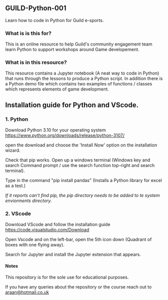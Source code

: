 ## **GUILD-Python-001**

Learn how to code in Python for Guild e-sports.

### **What is is this for?**

This is an online resource to help Guild's community engagement team learn Python to support workshops around Game developement.

### **What is in this resource?**

This resource contains a Jupyter notebook (A neat way to code in Python) that runs through the lessons to produce a Python script.
In addition there is a Python demo file which contains two examples of functions / classes which represents elements of game development.

## **Installation guide for Python and VScode.**

### **1. Python**

Download Python 3.10 for your operating system https://www.python.org/downloads/release/python-3107/

open the download and choose the 'Install Now' option on the installation wizard.

Check that pip works. Open up a windows terminal (Windows key and search Command prompt / use the search function top-right and search terminal).

Type in the command "pip install pandas" (Installs a Python library for excel as a test.)

*If it reports can't find pip, the pip directory needs to be added to te system enviorments directory.*

### **2. VScode**

Download VScode and follow the installation guide https://code.visualstudio.com/Download

Open Vscode and on the left-bar, open the 5th icon down (Quadrant of boxes with one flying away). 

Search for Jupyter and install the Jupyter extension that appears.


#### **Notes**

This repository is for the sole use for educational purposes. 

If you have any queries about the repository or the course reach out to araan@hotmail.co.uk



